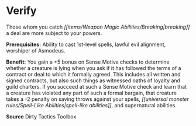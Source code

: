 ﻿---
cssclass: [feats]

---
# Verify

Those whom you catch _[[items/Weapon Magic Abilities/Breaking|breaking]]_ a deal are more subject to your powers.

**Prerequisites:** Ability to cast 1st-level spells, lawful evil alignment, worshiper of Asmodeus.

**Benefit:** You gain a +5 bonus on Sense Motive checks to determine whether a creature is lying when you ask if it has followed the terms of a contract or deal to which it formally agreed. This includes all written and signed contracts, but also such things as witnessed oaths of loyalty and guild charters. If you succeed at such a Sense Motive check and learn that a creature has violated any part of such a formal bargain, that creature takes a -2 penalty on saving throws against your spells, _[[universal monster rules/Spell-Like Abilities|spell-like abilities]]_, and supernatural abilities.

**Source** Dirty Tactics Toolbox